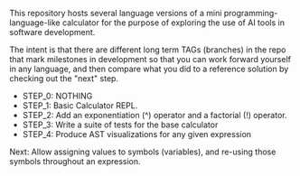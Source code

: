 This repository hosts several language versions of a mini programming-language-like calculator
for the purpose of exploring the use of AI tools in software development.

The intent is that there are different long term TAGs (branches) in the repo
that mark milestones in development so that you can work forward yourself in any language, and
then compare what you did to a reference solution by checking out the "next" step.

- STEP_0: NOTHING
- STEP_1: Basic Calculator REPL.
- STEP_2: Add an exponentiation (^) operator and a factorial (!) operator.
- STEP_3: Write a suite of tests for the base calculator
- STEP_4: Produce AST visualizations for any given expression

Next: Allow assigning values to symbols (variables), 
  and re-using those symbols throughout an expression.